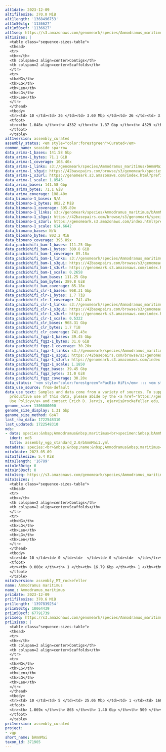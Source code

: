 ```yaml
---
alt1date: 2023-12-09
alt1filesize: 370.0 MiB
alt1length: '1368496753'
alt1n50ctg: '1136627'
alt1n50scf: '1136627'
alt1seq: https://s3.amazonaws.com/genomeark/species/Ammodramus_maritimus/bAmmMai1/assembly_curated/bAmmMai1.alt.cur.20231209.fasta.gz
alt1sizes: |
  <table class="sequence-sizes-table">
  <thead>
  <tr>
  <th></th>
  <th colspan=2 align=center>Contigs</th>
  <th colspan=2 align=center>Scaffolds</th>
  </tr>
  <tr>
  <th>NG</th>
  <th>LG</th>
  <th>Len</th>
  <th>LG</th>
  <th>Len</th>
  </tr>
  </thead>
  <tbody>
  <tr><td> 10 </td><td> 26 </td><td> 3.60 Mbp </td><td> 26 </td><td> 3.60 Mbp </td></tr><tr><td> 20 </td><td> 70 </td><td> 2.54 Mbp </td><td> 70 </td><td> 2.54 Mbp </td></tr><tr><td> 30 </td><td> 130 </td><td> 1.86 Mbp </td><td> 130 </td><td> 1.86 Mbp </td></tr><tr><td> 40 </td><td> 208 </td><td> 1.50 Mbp </td><td> 208 </td><td> 1.50 Mbp </td></tr><tr style="background-color:#cccccc;"><td> 50 </td><td> 309 </td><td> 1.14 Mbp </td><td> 309 </td><td> 1.14 Mbp </td></tr><tr><td> 60 </td><td> 440 </td><td> 0.87 Mbp </td><td> 440 </td><td> 0.87 Mbp </td></tr><tr><td> 70 </td><td> 615 </td><td> 0.64 Mbp </td><td> 615 </td><td> 0.64 Mbp </td></tr><tr><td> 80 </td><td> 871 </td><td> 409.21 Kbp </td><td> 871 </td><td> 409.21 Kbp </td></tr><tr><td> 90 </td><td> 1302 </td><td> 213.93 Kbp </td><td> 1302 </td><td> 214.11 Kbp </td></tr><tr><td> 100 </td><td> 2442 </td><td> 59.84 Kbp </td><td> 2440 </td><td> 59.86 Kbp </td></tr></tbody>
  <tfoot>
  <tr><th> 1.048x </th><th> 4332 </th><th> 1.37 Gbp </th><th> 4329 </th><th> 1.37 Gbp </th></tr>
  </tfoot>
  </table>
alt1version: assembly_curated
assembly_status: <em style="color:forestgreen">Curated</em>
common_name: seaside sparrow
data_arima-1_bases: 141.58 Gbp
data_arima-1_bytes: 71.1 GiB
data_arima-1_coverage: 108.40x
data_arima-1_links: s3://genomeark/species/Ammodramus_maritimus/bAmmMai1/genomic_data/arima/<br>
data_arima-1_s3gui: https://42basepairs.com/browse/s3/genomeark/species/Ammodramus_maritimus/bAmmMai1/genomic_data/arima/
data_arima-1_s3url: https://genomeark.s3.amazonaws.com/index.html?prefix=species/Ammodramus_maritimus/bAmmMai1/genomic_data/arima/
data_arima-1_scale: 1.8545
data_arima_bases: 141.58 Gbp
data_arima_bytes: 71.1 GiB
data_arima_coverage: 108.40x
data_bionano-1_bases: N/A
data_bionano-1_bytes: 802.2 MiB
data_bionano-1_coverage: 395.89x
data_bionano-1_links: s3://genomeark/species/Ammodramus_maritimus/bAmmMai1/genomic_data/bionano/<br>
data_bionano-1_s3gui: https://42basepairs.com/browse/s3/genomeark/species/Ammodramus_maritimus/bAmmMai1/genomic_data/bionano/
data_bionano-1_s3url: https://genomeark.s3.amazonaws.com/index.html?prefix=species/Ammodramus_maritimus/bAmmMai1/genomic_data/bionano/
data_bionano-1_scale: 614.6642
data_bionano_bases: N/A
data_bionano_bytes: 802.2 MiB
data_bionano_coverage: 395.89x
data_pacbiohifi_bam-1_bases: 111.25 Gbp
data_pacbiohifi_bam-1_bytes: 389.8 GiB
data_pacbiohifi_bam-1_coverage: 85.18x
data_pacbiohifi_bam-1_links: s3://genomeark/species/Ammodramus_maritimus/bAmmMai1/genomic_data/pacbio_hifi/<br>
data_pacbiohifi_bam-1_s3gui: https://42basepairs.com/browse/s3/genomeark/species/Ammodramus_maritimus/bAmmMai1/genomic_data/pacbio_hifi/
data_pacbiohifi_bam-1_s3url: https://genomeark.s3.amazonaws.com/index.html?prefix=species/Ammodramus_maritimus/bAmmMai1/genomic_data/pacbio_hifi/
data_pacbiohifi_bam-1_scale: 0.2658
data_pacbiohifi_bam_bases: 111.25 Gbp
data_pacbiohifi_bam_bytes: 389.8 GiB
data_pacbiohifi_bam_coverage: 85.18x
data_pacbiohifi_clr-1_bases: 968.31 Gbp
data_pacbiohifi_clr-1_bytes: 1.7 TiB
data_pacbiohifi_clr-1_coverage: 741.43x
data_pacbiohifi_clr-1_links: s3://genomeark/species/Ammodramus_maritimus/bAmmMai1/genomic_data/pacbio_hifi/<br>
data_pacbiohifi_clr-1_s3gui: https://42basepairs.com/browse/s3/genomeark/species/Ammodramus_maritimus/bAmmMai1/genomic_data/pacbio_hifi/
data_pacbiohifi_clr-1_s3url: https://genomeark.s3.amazonaws.com/index.html?prefix=species/Ammodramus_maritimus/bAmmMai1/genomic_data/pacbio_hifi/
data_pacbiohifi_clr-1_scale: 0.5322
data_pacbiohifi_clr_bases: 968.31 Gbp
data_pacbiohifi_clr_bytes: 1.7 TiB
data_pacbiohifi_clr_coverage: 741.43x
data_pacbiohifi_fqgz-1_bases: 39.45 Gbp
data_pacbiohifi_fqgz-1_bytes: 31.0 GiB
data_pacbiohifi_fqgz-1_coverage: 30.20x
data_pacbiohifi_fqgz-1_links: s3://genomeark/species/Ammodramus_maritimus/bAmmMai1/genomic_data/pacbio_hifi/<br>
data_pacbiohifi_fqgz-1_s3gui: https://42basepairs.com/browse/s3/genomeark/species/Ammodramus_maritimus/bAmmMai1/genomic_data/pacbio_hifi/
data_pacbiohifi_fqgz-1_s3url: https://genomeark.s3.amazonaws.com/index.html?prefix=species/Ammodramus_maritimus/bAmmMai1/genomic_data/pacbio_hifi/
data_pacbiohifi_fqgz-1_scale: 1.1850
data_pacbiohifi_fqgz_bases: 39.45 Gbp
data_pacbiohifi_fqgz_bytes: 31.0 GiB
data_pacbiohifi_fqgz_coverage: 30.20x
data_status: '<em style="color:forestgreen">PacBio HiFi</em> ::: <em style="color:forestgreen">Arima</em>'
data_use_source: from-default
data_use_text: Samples and data come from a variety of sources. To support fair and
  productive use of this data, please abide by the <a href="https://genome10k.soe.ucsc.edu/data-use-policies/">Data
  Use Policy</a> and contact Erich D. Jarvis, ejarvis@rockefeller.edu, with any questions.
genome_size: 1306000000
genome_size_display: 1.31 Gbp
genome_size_method: GoAT
last_raw_data: 1722548310
last_updated: 1722548310
mds:
- data: species:&nbsp;Ammodramus&nbsp;maritimus<br>specimen:&nbsp;bAmmMai1<br>projects:&nbsp;<br>&nbsp;&nbsp;-&nbsp;vgp<br>data_location:&nbsp;S3<br>release_to:&nbsp;S3<br>primary:&nbsp;s3://genomeark/species/Ammodramus_maritimus/bAmmMai1/assembly_vgp_standard_2.0/bAmmMai1.standard.pri.20230512.fasta.gz<br>haplotigs:&nbsp;s3://genomeark/species/Ammodramus_maritimus/bAmmMai1/assembly_vgp_standard_2.0/bAmmMai1.standard.alt.20230512.fasta.gz<br>pretext:&nbsp;s3://genomeark/species/Ammodramus_maritimus/bAmmMai1/assembly_vgp_standard_2.0/evaluation/pri/pretext/bAmmMai1_pri__s2.heatmap.pretext<br>kmer_spectra_img:&nbsp;s3://genomeark/species/Ammodramus_maritimus/bAmmMai1/assembly_vgp_standard_2.0/evaluation/merqury/bAmmMai1_png/<br>mito:&nbsp;s3://genomeark/species/Ammodramus_maritimus/bAmmMai1/assembly_MT_rockefeller/bAmmMai1.MT.20230509.fasta.gz<br>pacbio_read_dir:&nbsp;s3://genomeark/species/Ammodramus_maritimus/bAmmMai1/genomic_data/pacbio_hifi/<br>pacbio_read_type:&nbsp;hifi<br>hic_read_dir:&nbsp;s3://genomeark/species/Ammodramus_maritimus/bAmmMai1/genomic_data/arima/<br>bionano_cmap_dir:&nbsp;s3://genomeark/species/Ammodramus_maritimus/bAmmMai1/genomic_data/bionano/<br>pipeline:<br>&nbsp;&nbsp;-&nbsp;hifiasm&nbsp;(0.18.8+galaxy1)<br>&nbsp;&nbsp;-&nbsp;solve&nbsp;(3.7)<br>&nbsp;&nbsp;-&nbsp;yahs&nbsp;(1.2a.2+galaxy1)<br>assembled_by_group:&nbsp;Rockefeller<br>notes:&nbsp;This&nbsp;was&nbsp;a&nbsp;primary/alternate&nbsp;assembly&nbsp;of&nbsp;bAmmMai1&nbsp;(VGL&nbsp;ID&nbsp;is&nbsp;bAmmMar1).&nbsp;This&nbsp;individual&nbsp;had&nbsp;bionano&nbsp;data.&nbsp;HiC&nbsp;scaffolding&nbsp;was&nbsp;performed&nbsp;with&nbsp;yahs.&nbsp;The&nbsp;HiC&nbsp;prep&nbsp;was&nbsp;Arima&nbsp;kit&nbsp;2.&nbsp;This&nbsp;sample&nbsp;arrived&nbsp;with&nbsp;metadata&nbsp;indicating&nbsp;it&nbsp;is&nbsp;a&nbsp;female.&nbsp;
  ident: md5
  title: assembly_vgp_standard_2.0/bAmmMai1.yml
metadata: species:<br>&nbsp;&nbsp;name:&nbsp;Ammodramus&nbsp;maritimus<br>&nbsp;&nbsp;individuals:<br>&nbsp;&nbsp;-&nbsp;short_name:&nbsp;bAmmMai1<br>&nbsp;&nbsp;short_name:&nbsp;bAmmMai<br>&nbsp;&nbsp;taxon_id:&nbsp;371905<br>&nbsp;&nbsp;common_name:&nbsp;seaside&nbsp;sparrow<br>&nbsp;&nbsp;genome_size:&nbsp;1306000000<br>&nbsp;&nbsp;genome_size_method:&nbsp;GoAT<br>&nbsp;&nbsp;order:<br>&nbsp;&nbsp;&nbsp;&nbsp;name:&nbsp;Passeriformes<br>&nbsp;&nbsp;family:<br>&nbsp;&nbsp;&nbsp;&nbsp;name:&nbsp;Passerellidae<br>&nbsp;&nbsp;project:&nbsp;[&nbsp;vgp&nbsp;]<br>
mito1date: 2023-05-09
mito1filesize: 5.4 KiB
mito1length: '16789'
mito1n50ctg: 0
mito1n50scf: 0
mito1seq: https://s3.amazonaws.com/genomeark/species/Ammodramus_maritimus/bAmmMai1/assembly_MT_rockefeller/bAmmMai1.MT.20230509.fasta.gz
mito1sizes: |
  <table class="sequence-sizes-table">
  <thead>
  <tr>
  <th></th>
  <th colspan=2 align=center>Contigs</th>
  <th colspan=2 align=center>Scaffolds</th>
  </tr>
  <tr>
  <th>NG</th>
  <th>LG</th>
  <th>Len</th>
  <th>LG</th>
  <th>Len</th>
  </tr>
  </thead>
  <tbody>
  <tr><td> 10 </td><td> 0 </td><td>  </td><td> 0 </td><td>  </td></tr><tr><td> 20 </td><td> 0 </td><td>  </td><td> 0 </td><td>  </td></tr><tr><td> 30 </td><td> 0 </td><td>  </td><td> 0 </td><td>  </td></tr><tr><td> 40 </td><td> 0 </td><td>  </td><td> 0 </td><td>  </td></tr><tr style="background-color:#cccccc;"><td> 50 </td><td> 0 </td><td style="background-color:#ff8888;">  </td><td> 0 </td><td style="background-color:#ff8888;">  </td></tr><tr><td> 60 </td><td> 0 </td><td>  </td><td> 0 </td><td>  </td></tr><tr><td> 70 </td><td> 0 </td><td>  </td><td> 0 </td><td>  </td></tr><tr><td> 80 </td><td> 0 </td><td>  </td><td> 0 </td><td>  </td></tr><tr><td> 90 </td><td> 0 </td><td>  </td><td> 0 </td><td>  </td></tr><tr><td> 100 </td><td> 0 </td><td>  </td><td> 0 </td><td>  </td></tr></tbody>
  <tfoot>
  <tr><th> 0.000x </th><th> 1 </th><th> 16.79 Kbp </th><th> 1 </th><th> 16.79 Kbp </th></tr>
  </tfoot>
  </table>
mito1version: assembly_MT_rockefeller
name: Ammodramus maritimus
name_: Ammodramus_maritimus
pri1date: 2023-12-09
pri1filesize: 370.6 MiB
pri1length: '1397839254'
pri1n50ctg: 10064439
pri1n50scf: 67791739
pri1seq: https://s3.amazonaws.com/genomeark/species/Ammodramus_maritimus/bAmmMai1/assembly_curated/bAmmMai1.pri.cur.20231209.fasta.gz
pri1sizes: |
  <table class="sequence-sizes-table">
  <thead>
  <tr>
  <th></th>
  <th colspan=2 align=center>Contigs</th>
  <th colspan=2 align=center>Scaffolds</th>
  </tr>
  <tr>
  <th>NG</th>
  <th>LG</th>
  <th>Len</th>
  <th>LG</th>
  <th>Len</th>
  </tr>
  </thead>
  <tbody>
  <tr><td> 10 </td><td> 5 </td><td> 25.06 Mbp </td><td> 1 </td><td> 160.94 Mbp </td></tr><tr><td> 20 </td><td> 11 </td><td> 19.26 Mbp </td><td> 2 </td><td> 118.53 Mbp </td></tr><tr><td> 30 </td><td> 18 </td><td> 16.39 Mbp </td><td> 3 </td><td> 115.88 Mbp </td></tr><tr><td> 40 </td><td> 27 </td><td> 14.31 Mbp </td><td> 5 </td><td> 78.28 Mbp </td></tr><tr style="background-color:#cccccc;"><td> 50 </td><td> 38 </td><td style="background-color:#88ff88;"> 10.06 Mbp </td><td> 7 </td><td style="background-color:#88ff88;"> 67.79 Mbp </td></tr><tr><td> 60 </td><td> 54 </td><td> 6.67 Mbp </td><td> 9 </td><td> 43.47 Mbp </td></tr><tr><td> 70 </td><td> 77 </td><td> 4.68 Mbp </td><td> 13 </td><td> 25.16 Mbp </td></tr><tr><td> 80 </td><td> 110 </td><td> 3.06 Mbp </td><td> 19 </td><td> 15.70 Mbp </td></tr><tr><td> 90 </td><td> 167 </td><td> 1.73 Mbp </td><td> 32 </td><td> 7.01 Mbp </td></tr><tr><td> 100 </td><td> 276 </td><td> 0.78 Mbp </td><td> 74 </td><td> 1.43 Mbp </td></tr></tbody>
  <tfoot>
  <tr><th> 1.069x </th><th> 865 </th><th> 1.40 Gbp </th><th> 500 </th><th> 1.40 Gbp </th></tr>
  </tfoot>
  </table>
pri1version: assembly_curated
project:
- vgp
short_name: bAmmMai
taxon_id: 371905
---
```

